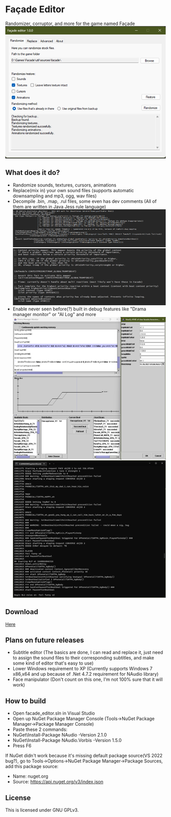# Façade Editor
Randomizer, corruptor, and more for the game named Façade
![form](./screenshots/form.png)
## What does it do?

- Randomize sounds, textures, cursors, animations
- Replace(mix in) your own sound files (supports automatic downsampling and mp3, ogg, wav files) 
- Decompile .bin, .map, .rul files, some even has dev comments (All of them are written in Java Jess rule language)
![srcexample](./screenshots/srcexample.png)
![srcexample2](./screenshots/srcexample2.png)
- Enable never seen before(?) built in debug features like "Drama manager monitor" or "AI Log" and more
![dmm](./screenshots/dmm.png)
![console](./screenshots/console.png)

## Download

[Here](https://github.com/G4B33/facade_editor/releases)

## Plans on future releases

- Subtitle editor (The basics are done, I can read and replace it, just need to assign the sound files to their corresponding subtitles, and make some kind of editor that's easy to use)
- Lower Windows requirement to XP (Currently supports Windows 7 x86,x64 and up because of .Net 4.7.2 requirement for NAudio library)
- Face manipulator (Don't count on this one, I'm not 100% sure that it will work)

## How to build

- Open facade_editor.sln in Visual Studio
- Open up NuGet Package Manager Console (Tools->NuGet Package Manager->Package Manager Console)
- Paste these 2 commands:
- NuGet\Install-Package NAudio -Version 2.1.0
- NuGet\Install-Package NAudio.Vorbis -Version 1.5.0
- Press F6

If NuGet didn't work because it's missing default package source(VS 2022 bug?), go to Tools->Options->NuGet Package Manager->Package Sources, add this package source:
- Name: nuget.org
- Source: https://api.nuget.org/v3/index.json

## License

This is licensed under GNU GPLv3.
